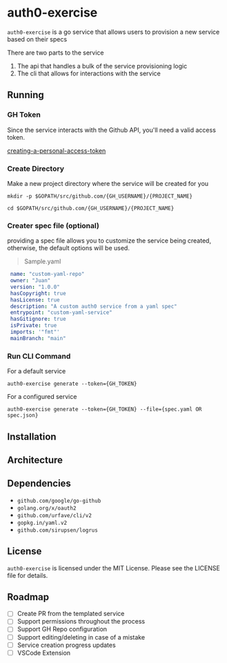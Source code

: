 # auth0-exercise
`auth0-exercise` is a go service that allows users to provision a new service based on their specs

There are two parts to the service
1. The api that handles a bulk of the service provisioning logic
2. The cli that allows for interactions with the service

## Running

### GH Token
Since the service interacts with the Github API, you'll need a valid access token.

[creating-a-personal-access-token](https://docs.github.com/en/github/authenticating-to-github/creating-a-personal-access-token)

### Create Directory

Make a new project directory where the service will be created for you
```
mkdir -p $GOPATH/src/github.com/{GH_USERNAME}/{PROJECT_NAME}
```

```
cd $GOPATH/src/github.com/{GH_USERNAME}/{PROJECT_NAME}
```

### Creater spec file (optional)

providing a spec file allows you to customize the service being created, otherwise, the default options will be used.

> Sample.yaml
```yaml
 name: "custom-yaml-repo"
 owner: "Juan"
 version: "1.0.0"
 hasCopyright: true
 hasLicense: true
 description: "A custom auth0 service from a yaml spec"
 entrypoint: "custom-yaml-service"
 hasGitignore: true
 isPrivate: true
 imports: '"fmt"'
 mainBranch: "main"
```

### Run CLI Command

For a default service
```
auth0-exercise generate --token={GH_TOKEN}
```

For a configured service
```
auth0-exercise generate --token={GH_TOKEN} --file={spec.yaml OR spec.json}
```

## Installation

## Architecture

## Dependencies

- `github.com/google/go-github`
- `golang.org/x/oauth2`
- `github.com/urfave/cli/v2`
- `gopkg.in/yaml.v2`
- `github.com/sirupsen/logrus`

## License
`auth0-exercise` is licensed under the MIT License. Please see the LICENSE file for details.

## Roadmap
- [ ] Create PR from the templated service
- [ ] Support permissions throughout the process
- [ ] Support GH Repo configuration
- [ ] Support editing/deleting in case of a mistake
- [ ] Service creation progress updates
- [ ] VSCode Extension